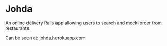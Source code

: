 # Johda

An online delivery Rails app allowing users to search and mock-order from restaurants.

Can be seen at: johda.herokuapp.com
